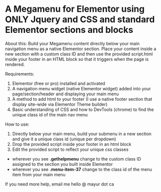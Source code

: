 # A Megamenu for Elementor using ONLY Jquery and CSS and standard Elementor sections and blocks

About this:
Build your Megamenu content directly below your main navigation menu as a native Elementor section. Place your content inside a new section with a custom class ID and then use the provided script.html inside your footer in an HTML block so that it triggers when the page is rendered. 

Requirements:
1. Elementor (free or pro) installed and activated
2. A navigation menu widget (native Elementor widget) added into your page/section/header and displaying your main menu
3. A method to add html to your footer (I use a native footer section that display site-wide via Elementor Theme builder)
4. Basic understanding of CSS and how to DevTools (chrome) to find the unique class id of the main nav menu

How to use:
1. Directly below your main menu, build your submenu in a new section and give it a unique class id (unique per dropdown)
2. Drop the provided script inside your footer in an html block
3. Edit the provided script to reflect your unique css classes
- wherever you see **.gethelpmenu** change to the custom class ID assigned to the section you built inside Elementor
- wherever you see **.menu-item-37** change to the class id of the menu item from your main menu

If you need more help, email me hello @ mayur dot ca
